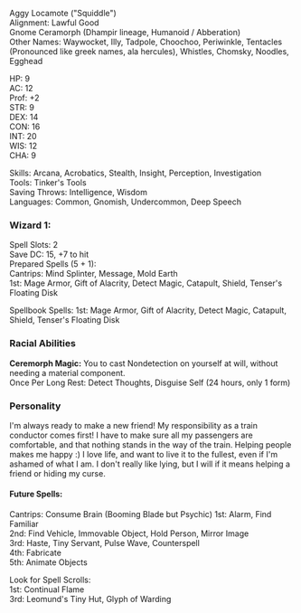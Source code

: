 Aggy Locamote ("Squiddle") \
Alignment: Lawful Good \
Gnome Ceramorph (Dhampir lineage, Humanoid / Abberation) \
Other Names: Waywocket, Illy, Tadpole, Choochoo, Periwinkle, Tentacles (Pronounced like greek names, ala hercules), Whistles, Chomsky, Noodles, Egghead

HP: 9 \
AC: 12 \
Prof: +2 \
STR: 9 \
DEX: 14 \
CON: 16 \
INT: 20 \
WIS: 12 \
CHA: 9 

Skills: Arcana, Acrobatics, Stealth, Insight, Perception, Investigation \
Tools: Tinker's Tools \
Saving Throws: Intelligence, Wisdom \
Languages: Common, Gnomish, Undercommon, Deep Speech

### Wizard 1: 
Spell Slots: 2 \
Save DC: 15, +7 to hit \
Prepared Spells (5 + 1): \
Cantrips: Mind Splinter, Message, Mold Earth \
1st: Mage Armor, Gift of Alacrity, Detect Magic, Catapult, Shield, Tenser's Floating Disk

Spellbook Spells:
1st: Mage Armor, Gift of Alacrity, Detect Magic, Catapult, Shield, Tenser's Floating Disk

### Racial Abilities
**Ceremorph Magic:**
You to cast Nondetection on yourself at will, without needing a material component. \
Once Per Long Rest: Detect Thoughts, Disguise Self (24 hours, only 1 form) 

### Personality
I'm always ready to make a new friend! 
My responsibility as a train conductor comes first! I have to make sure all my passengers are comfortable, and that nothing stands in the way of the train. 
Helping people makes me happy :)
I love life, and want to live it to the fullest, even if I'm ashamed of what I am.
I don't really like lying, but I will if it means helping a friend or hiding my curse. 



#### Future Spells:
Cantrips: Consume Brain (Booming Blade but Psychic)
1st: Alarm, Find Familiar \
2nd: Find Vehicle, Immovable Object, Hold Person, Mirror Image \
3rd: Haste, Tiny Servant, Pulse Wave, Counterspell \
4th: Fabricate \
5th: Animate Objects

Look for Spell Scrolls: \
1st: Continual Flame \
3rd: Leomund's Tiny Hut, Glyph of Warding



